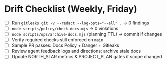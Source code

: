 # Drift Checklist (Weekly, Friday)

- [ ] Run `gitleaks git -v --redact --log-opts="--all" .` → 0 findings
- [ ] `node scripts/policy/check-docs.mjs` → 0 violations
- [ ] `node scripts/ops/archive-docs.mjs` (planning TTL) → commit if changes
- [ ] Verify required checks still enforced on `main`
- [ ] Sample PR passes: Docs Policy + Danger + Gitleaks
- [ ] Review agent feedback logs and directions; archive stale docs
- [ ] Update NORTH_STAR metrics & PROJECT_PLAN gates if scope changed
